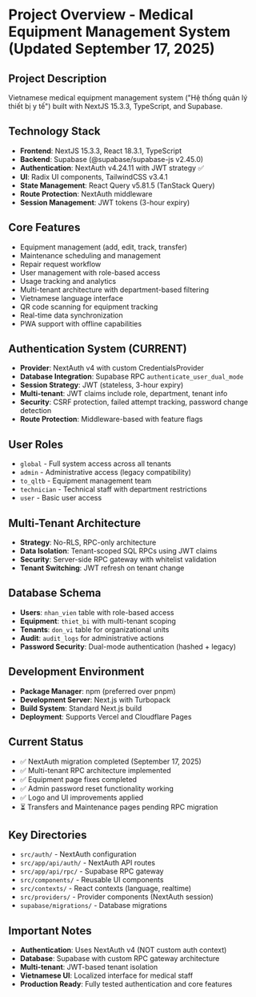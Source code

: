 # Project Overview - Medical Equipment Management System (Updated September 17, 2025)

## Project Description
Vietnamese medical equipment management system ("Hệ thống quản lý thiết bị y tế") built with NextJS 15.3.3, TypeScript, and Supabase.

## Technology Stack
- **Frontend**: NextJS 15.3.3, React 18.3.1, TypeScript
- **Backend**: Supabase (@supabase/supabase-js v2.45.0)
- **Authentication**: NextAuth v4.24.11 with JWT strategy ✅
- **UI**: Radix UI components, TailwindCSS v3.4.1
- **State Management**: React Query v5.81.5 (TanStack Query)
- **Route Protection**: NextAuth middleware
- **Session Management**: JWT tokens (3-hour expiry)

## Core Features
- Equipment management (add, edit, track, transfer)
- Maintenance scheduling and management
- Repair request workflow
- User management with role-based access
- Usage tracking and analytics
- Multi-tenant architecture with department-based filtering
- Vietnamese language interface
- QR code scanning for equipment tracking
- Real-time data synchronization
- PWA support with offline capabilities

## Authentication System (CURRENT)
- **Provider**: NextAuth v4 with custom CredentialsProvider
- **Database Integration**: Supabase RPC `authenticate_user_dual_mode`
- **Session Strategy**: JWT (stateless, 3-hour expiry)
- **Multi-tenant**: JWT claims include role, department, tenant info
- **Security**: CSRF protection, failed attempt tracking, password change detection
- **Route Protection**: Middleware-based with feature flags

## User Roles
- `global` - Full system access across all tenants
- `admin` - Administrative access (legacy compatibility)
- `to_qltb` - Equipment management team
- `technician` - Technical staff with department restrictions
- `user` - Basic user access

## Multi-Tenant Architecture
- **Strategy**: No-RLS, RPC-only architecture
- **Data Isolation**: Tenant-scoped SQL RPCs using JWT claims
- **Security**: Server-side RPC gateway with whitelist validation
- **Tenant Switching**: JWT refresh on tenant change

## Database Schema
- **Users**: `nhan_vien` table with role-based access
- **Equipment**: `thiet_bi` with multi-tenant scoping
- **Tenants**: `don_vi` table for organizational units
- **Audit**: `audit_logs` for administrative actions
- **Password Security**: Dual-mode authentication (hashed + legacy)

## Development Environment
- **Package Manager**: npm (preferred over pnpm)
- **Development Server**: Next.js with Turbopack
- **Build System**: Standard Next.js build
- **Deployment**: Supports Vercel and Cloudflare Pages

## Current Status
- ✅ NextAuth migration completed (September 17, 2025)
- ✅ Multi-tenant RPC architecture implemented
- ✅ Equipment page fixes completed
- ✅ Admin password reset functionality working
- ✅ Logo and UI improvements applied
- ⏳ Transfers and Maintenance pages pending RPC migration

## Key Directories
- `src/auth/` - NextAuth configuration
- `src/app/api/auth/` - NextAuth API routes
- `src/app/api/rpc/` - Supabase RPC gateway
- `src/components/` - Reusable UI components
- `src/contexts/` - React contexts (language, realtime)
- `src/providers/` - Provider components (NextAuth session)
- `supabase/migrations/` - Database migrations

## Important Notes
- **Authentication**: Uses NextAuth v4 (NOT custom auth context)
- **Database**: Supabase with custom RPC gateway architecture
- **Multi-tenant**: JWT-based tenant isolation
- **Vietnamese UI**: Localized interface for medical staff
- **Production Ready**: Fully tested authentication and core features